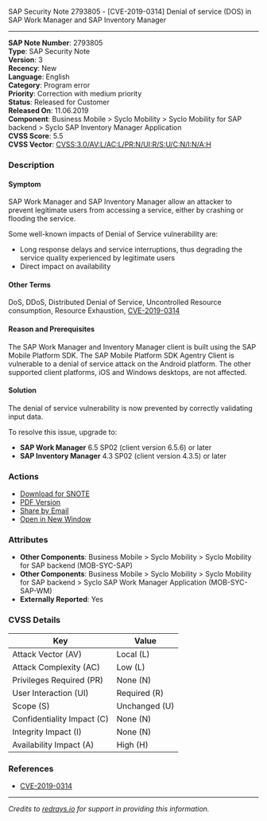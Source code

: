 SAP Security Note 2793805 - [CVE-2019-0314] Denial of service (DOS) in SAP Work Manager and SAP Inventory Manager

---

**SAP Note Number**: 2793805  
**Type**: SAP Security Note  
**Version**: 3  
**Recency**: New  
**Language**: English  
**Category**: Program error  
**Priority**: Correction with medium priority  
**Status**: Released for Customer  
**Released On**: 11.06.2019  
**Component**: Business Mobile > Syclo Mobility > Syclo Mobility for SAP backend > Syclo SAP Inventory Manager Application  
**CVSS Score**: 5.5  
**CVSS Vector**: [CVSS:3.0/AV:L/AC:L/PR:N/UI:R/S:U/C:N/I:N/A:H](https://nvd.nist.gov/vuln/detail/CVE-2019-0314)

### Description

#### Symptom
SAP Work Manager and SAP Inventory Manager allow an attacker to prevent legitimate users from accessing a service, either by crashing or flooding the service.

Some well-known impacts of Denial of Service vulnerability are:
- Long response delays and service interruptions, thus degrading the service quality experienced by legitimate users
- Direct impact on availability

#### Other Terms
DoS, DDoS, Distributed Denial of Service, Uncontrolled Resource consumption, Resource Exhaustion, [CVE-2019-0314](https://cve.mitre.org/cgi-bin/cvename.cgi?name=CVE-2019-0314)

#### Reason and Prerequisites
The SAP Work Manager and Inventory Manager client is built using the SAP Mobile Platform SDK. The SAP Mobile Platform SDK Agentry Client is vulnerable to a denial of service attack on the Android platform. The other supported client platforms, iOS and Windows desktops, are not affected.

#### Solution
The denial of service vulnerability is now prevented by correctly validating input data.

To resolve this issue, upgrade to:
- **SAP Work Manager** 6.5 SP02 (client version 6.5.6) or later
- **SAP Inventory Manager** 4.3 SP02 (client version 4.3.5) or later

### Actions
- [Download for SNOTE](https://notesdownloads.sap.com/note/0040000001047952019)
- [PDF Version](https://userapps.support.sap.com/sap/support/sfm/notes/print/0002793805?language=en-US&token=F9FC791DF1572C11A587AD93F490399C)
- [Share by Email](https://me.sap.com/notes/0002793805) 
- [Open in New Window](https://me.sap.com/notes/0002793805)

### Attributes
- **Other Components**: Business Mobile > Syclo Mobility > Syclo Mobility for SAP backend (MOB-SYC-SAP)
- **Other Components**: Business Mobile > Syclo Mobility > Syclo Mobility for SAP backend > Syclo SAP Work Manager Application (MOB-SYC-SAP-WM)
- **Externally Reported**: Yes

### CVSS Details

| Key                      | Value               |
|--------------------------|---------------------|
| Attack Vector (AV)       | Local (L)           |
| Attack Complexity (AC)   | Low (L)             |
| Privileges Required (PR) | None (N)            |
| User Interaction (UI)    | Required (R)        |
| Scope (S)                | Unchanged (U)       |
| Confidentiality Impact (C) | None (N)          |
| Integrity Impact (I)     | None (N)            |
| Availability Impact (A)  | High (H)            |

### References
- [CVE-2019-0314](https://cve.mitre.org/cgi-bin/cvename.cgi?name=CVE-2019-0314)

---

*Credits to [redrays.io](https://redrays.io) for support in providing this information.*